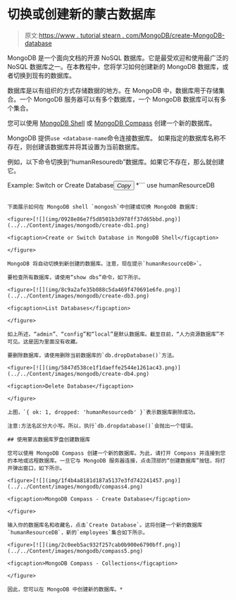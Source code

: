 # 切换或创建新的蒙古数据库

> 原文:[https://www . tutorial stearn . com/MongoDB/create-MongoDB-database](https://www.tutorialsteacher.com/mongodb/create-mongodb-database)

MongoDB 是一个面向文档的开源 NoSQL 数据库。它是最受欢迎和使用最广泛的 NoSQL 数据库之一。在本教程中，您将学习如何创建新的 MongoDB 数据库，或者切换到现有的数据库。

数据库是以有组织的方式存储数据的地方。在 MongoDB 中，数据库用于存储集合。一个 MongoDB 服务器可以有多个数据库，一个 MongoDB 数据库可以有多个集合。

您可以使用 [MongoDB Shell](/mongodb/mongodb-shell) 或 [MongoDB Compass](/mongodb/mongodb-compass) 创建一个新的数据库。

MongoDB 提供`use <database-name`命令连接数据库。 如果指定的数据库名称不存在，则创建该数据库并将其设置为当前数据库。

例如，以下命令切换到“humanResouredb”数据库。如果它不存在，那么就创建它。

Example: Switch or Create Database<button class="copy-btn pull-right" title="Copy example code">*Copy*</button> *```
use humanResourceDB 
```

下面展示如何在 MongoDB shell `mongosh`中创建或切换 MongoDB 数据库:

<figure>[![](img/0928e86e7f5d8501b3d978ff37d65bbd.png)](../../Content/images/mongodb/create-db1.png)

<figcaption>Create or Switch Database in MongoDB Shell</figcaption>

</figure>

MongoDB 将自动切换到新创建的数据库。注意，现在提示`humanResourceDB>`。

要检查所有数据库，请使用“show dbs”命令，如下所示。

<figure>[![](img/8c9a2afe35b088c5da469f470691e6fe.png)](../../Content/images/mongodb/create-db3.png)

<figcaption>List Databases</figcaption>

</figure>

如上所述，“admin”、“config”和“local”是默认数据库。截至目前，“人力资源数据库”不可见。这是因为里面没有收藏。

要删除数据库，请使用删除当前数据库的`db.dropDatabase()`方法。

<figure>[![](img/5847d538ce1f1daeffe2544e1261ac43.png)](../../Content/images/mongodb/create-db4.png)

<figcaption>Delete Database</figcaption>

</figure>

上图，`{ ok: 1, dropped: 'humanResourcedb' }`表示数据库删除成功。

注意:方法名区分大小写。所以，执行`db.dropdatabase()`会抛出一个错误。

## 使用蒙古数据库罗盘创建数据库

您可以使用 MongoDB Compass 创建一个新的数据库。为此，请打开 Compass 并连接到您的本地或远程数据库。一旦它与 MongoDB 服务器连接，点击顶部的“创建数据库”按钮，将打开弹出窗口，如下所示。

<figure>[![](img/1f4b4a8181d187a5137e3fd742241457.png)](../../Content/images/mongodb/compass4.png)

<figcaption>MongoDB Compass - Create Database</figcaption>

</figure>

输入你的数据库名和收藏名，点击`Create Database`。这将创建一个新的数据库`humanResourceDB`，新的`employees`集合如下所示。

<figure>[![](img/2c0eeb5ac932f257cab0b900e6790bff.png)](../../Content/images/mongodb/compass5.png)

<figcaption>MongoDB Compass - Collections</figcaption>

</figure>

因此，您可以在 MongoDB 中创建新的数据库。*